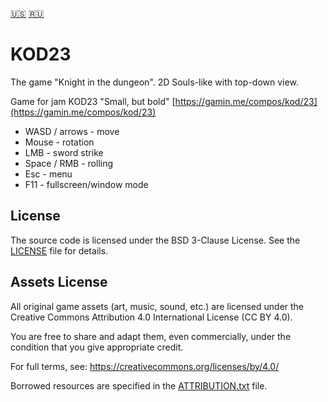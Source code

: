 [🇺🇸](./README.md)
[🇷🇺](./README_ru.md)
# KOD23
The game "Knight in the dungeon". 2D Souls-like with top-down view.

Game for jam KOD23 "Small, but bold" [https://gamin.me/compos/kod/23](https://gamin.me/compos/kod/23)

* WASD / arrows - move
* Mouse - rotation
* LMB - sword strike
* Space / RMB - rolling
* Esc - menu
* F11 - fullscreen/window mode

## License

The source code is licensed under the BSD 3-Clause License.
See the [LICENSE](./LICENSE) file for details.

## Assets License

All original game assets (art, music, sound, etc.) are licensed under the Creative Commons Attribution 4.0 International License (CC BY 4.0).

You are free to share and adapt them, even commercially, under the condition that you give appropriate credit.

For full terms, see: https://creativecommons.org/licenses/by/4.0/

Borrowed resources are specified in the [ATTRIBUTION.txt](./resources/ATTRIBUTION.txt) file.
